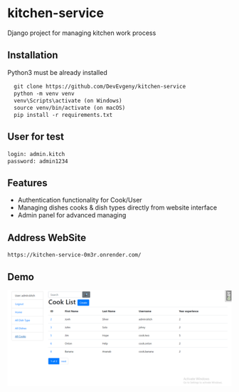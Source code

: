 # kitchen-service

Django project for managing kitchen work process

## Installation

Python3 must be already installed

```shell
  git clone https://github.com/DevEvgeny/kitchen-service
  python -m venv venv
  venv\Scripts\activate (on Windows)
  source venv/bin/activate (on macOS)
  pip install -r requirements.txt
```
## User for test
```
login: admin.kitch
password: admin1234
```
## Features

* Authentication functionality for Cook/User
* Managing dishes cooks & dish types directly from website interface
* Admin panel for advanced managing

## Address WebSite
```
https://kitchen-service-0m3r.onrender.com/
```

## Demo
![website Interface](demo.png)